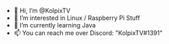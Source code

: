 - 👋 Hi, I’m @KolpixTV
- 👀 I’m interested in Linux / Raspberry Pi Stuff
- 🌱 I’m currently learning Java
- 📫 You can reach me over Discord: "KolpixTV#1391"

<!---
KolpixTV/KolpixTV is a ✨ special ✨ repository because its `README.md` (this file) appears on your GitHub profile.
You can click the Preview link to take a look at your changes.
--->
